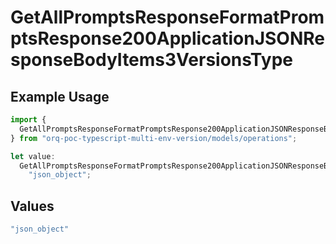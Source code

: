 # GetAllPromptsResponseFormatPromptsResponse200ApplicationJSONResponseBodyItems3VersionsType

## Example Usage

```typescript
import {
  GetAllPromptsResponseFormatPromptsResponse200ApplicationJSONResponseBodyItems3VersionsType,
} from "orq-poc-typescript-multi-env-version/models/operations";

let value:
  GetAllPromptsResponseFormatPromptsResponse200ApplicationJSONResponseBodyItems3VersionsType =
    "json_object";
```

## Values

```typescript
"json_object"
```